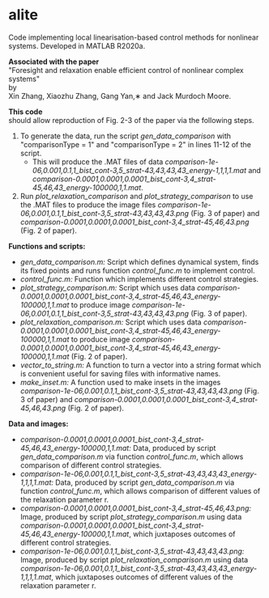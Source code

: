 # alite
Code implementing local linearisation-based control methods for nonlinear systems. Developed in MATLAB R2020a.

__Associated with the paper__\
"Foresight and relaxation enable efficient control of nonlinear complex systems"\
by\
Xin Zhang, Xiaozhu Zhang, Gang Yan,∗ and Jack Murdoch Moore.

__This code__\
should allow reproduction of Fig. 2-3 of the paper via the following steps.
1. To generate the data, run the script _gen_data_comparison_ with "comparisonType = 1" and "comparisonType = 2" in lines 11-12 of the script.
    * This will produce the .MAT files of data _comparison-1e-06,0.001,0.1,1_bist_cont-3,5_strat-43,43,43,43_energy-1,1,1,1.mat_ and _comparison-0.0001,0.0001,0.0001_bist_cont-3,4_strat-45,46,43_energy-100000,1,1.mat_.
2. Run _plot_relaxation_comparison_ and _plot_strategy_comparison_ to use the .MAT files to produce the image files _comparison-1e-06,0.001,0.1,1_bist_cont-3,5_strat-43,43,43,43.png_ (Fig. 3 of paper) and _comparison-0.0001,0.0001,0.0001_bist_cont-3,4_strat-45,46,43.png_ (Fig. 2 of paper).

__Functions and scripts:__
* _gen_data_comparison.m:_ Script which defines dynamical system, finds its fixed points and runs function _control_func.m_ to implement control.
* _control_func.m:_ Function which implements different control strategies.
* _plot_strategy_comparison.m:_ Script which uses data _comparison-0.0001,0.0001,0.0001_bist_cont-3,4_strat-45,46,43_energy-100000,1,1.mat_ to produce image _comparison-1e-06,0.001,0.1,1_bist_cont-3,5_strat-43,43,43,43.png_ (Fig. 3 of paper).
* _plot_relaxation_comparison.m:_ Script which uses data _comparison-0.0001,0.0001,0.0001_bist_cont-3,4_strat-45,46,43_energy-100000,1,1.mat_ to produce image _comparison-0.0001,0.0001,0.0001_bist_cont-3,4_strat-45,46,43_energy-100000,1,1.mat_ (Fig. 2 of paper).
* _vector_to_string.m:_ A function to turn a vector into a string format which is convenient useful for saving files with informative names.
* _make_inset.m:_ A function used to make insets in the images _comparison-1e-06,0.001,0.1,1_bist_cont-3,5_strat-43,43,43,43.png_ (Fig. 3 of paper) and _comparison-0.0001,0.0001,0.0001_bist_cont-3,4_strat-45,46,43.png_ (Fig. 2 of paper).

__Data and images:__
* _comparison-0.0001,0.0001,0.0001_bist_cont-3,4_strat-45,46,43_energy-100000,1,1.mat:_ Data, produced by script _gen_data_comparison.m_ via function _control_func.m_, which allows comparison of different control strategies.
* _comparison-1e-06,0.001,0.1,1_bist_cont-3,5_strat-43,43,43,43_energy-1,1,1,1.mat:_ Data, produced by script _gen_data_comparison.m_ via function _control_func.m_, which allows comparison of different values of the relaxation parameter r.
* _comparison-0.0001,0.0001,0.0001_bist_cont-3,4_strat-45,46,43.png:_ Image, produced by script _plot_strategy_comparison.m_ using data _comparison-0.0001,0.0001,0.0001_bist_cont-3,4_strat-45,46,43_energy-100000,1,1.mat_, which juxtaposes outcomes of different control strategies.
* _comparison-1e-06,0.001,0.1,1_bist_cont-3,5_strat-43,43,43,43.png:_ Image, produced by script _plot_relaxation_comparison.m_ using data _comparison-1e-06,0.001,0.1,1_bist_cont-3,5_strat-43,43,43,43_energy-1,1,1,1.mat_, which juxtaposes outcomes of different values of the relaxation parameter r.
